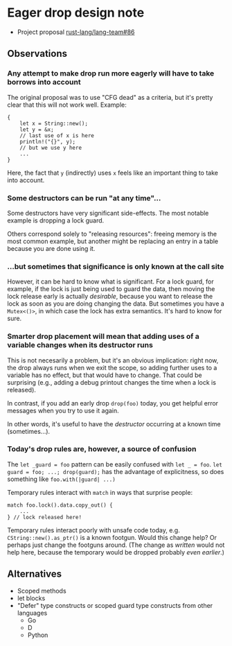 # Eager drop design note

- Project proposal [rust-lang/lang-team#86](https://github.com/rust-lang/lang-team/issues/86)

## Observations

### Any attempt to make drop run more eagerly will have to take borrows into account

The original proposal was to use "CFG dead" as a criteria, but it's pretty clear that this will not work well. Example:

```rust=
{
    let x = String::new();
    let y = &x;
    // last use of x is here
    println!("{}", y);
    // but we use y here
    ...
}
```

Here, the fact that `y` (indirectly) uses `x` feels like an important thing to take into account.

### Some destructors can be run "at any time"...

Some destructors have very significant side-effects. The most notable example is dropping a lock guard.

Others correspond solely to "releasing resources": freeing memory is the most common example, but another might be replacing an entry in a table because you are done using it.

### ...but sometimes that significance is only known at the call site

However, it can be hard to know what is significant. For a lock guard, for example, if the lock is just being used to guard the data, then moving the lock release early is actually _desirable_, because you want to release the lock as soon as you are doing changing the data. But sometimes you have a `Mutex<()>`, in which case the lock has extra semantics. It's hard to know for sure.

### Smarter drop placement will mean that adding uses of a variable changes when its destructor runs

This is not necesarily a problem, but it's an obvious implication: right now, the drop always runs when we exit the scope, so adding further uses to a variable has no effect, but that would have to change. That could be surprising (e.g., adding a debug printout changes the time when a lock is released).

In contrast, if you add an early drop `drop(foo)` today, you get helpful error messages when you try to use it again.

In other words, it's useful to have the _destructor_ occurring at a known time (sometimes...).

### Today's drop rules are, however, a source of confusion

The `let _guard = foo` pattern can be easily confused with `let _ = foo`. `let guard = foo; ...; drop(guard);` has the advantage of explicitness, so does something like `foo.with(|guard| ...)`

Temporary rules interact with `match` in ways that surprise people:

```rust=
match foo.lock().data.copy_out() {
    ...
} // lock released here!
```

Temporary rules interact poorly with unsafe code today, e.g. `CString::new().as_ptr()` is a known footgun. Would this change help? Or perhaps just change the footguns around. (The change as _written_ would not help here, because the temporary would be dropped probably _even earlier_.)

## Alternatives

- Scoped methods
- let blocks
- "Defer" type constructs or scoped guard type constructs from other languages
  - Go
  - D
  - Python
